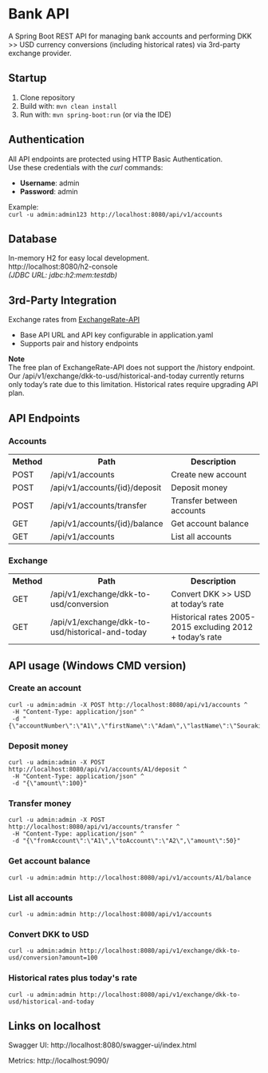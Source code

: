 # Bank API

A Spring Boot REST API for managing bank accounts and performing DKK >> USD currency conversions (including historical
rates) via 3rd-party exchange provider.

## Startup

1. Clone repository
2. Build with: `mvn clean install`
3. Run with: `mvn spring-boot:run` (or via the IDE)

## Authentication
All API endpoints are protected using HTTP Basic Authentication.</br>
Use these credentials with the _curl_ commands:</br>
- **Username**: admin</br>
- **Password**: admin</br>

Example:</br>
`curl -u admin:admin123 http://localhost:8080/api/v1/accounts`

## Database

In-memory H2 for easy local development.<br/>
 http://localhost:8080/h2-console</br>
 _(JDBC URL: jdbc:h2:mem:testdb)_

## 3rd-Party Integration

Exchange rates from [ExchangeRate-API](https://www.exchangerate-api.com/docs/overview)

- Base API URL and API key configurable in application.yaml
- Supports pair and history endpoints

**Note**</br> 
The free plan of ExchangeRate-API does not support the /history endpoint.</br>
Our /api/v1/exchange/dkk-to-usd/historical-and-today currently returns only today’s rate due to this limitation. Historical rates require upgrading API plan.

## API Endpoints

### Accounts

<table style="width:100%">
  <tr>
    <th>Method</th>
    <th>Path</th>
    <th>Description</th>
  </tr>
    <tr>
      <td>POST</td>
      <td>/api/v1/accounts</td>
      <td>Create new account</td>
    </tr>
    <tr>
      <td>POST</td>
      <td>/api/v1/accounts/{id}/deposit</td>
      <td>Deposit money</td>
    </tr>
    <tr>
      <td>POST</td>
      <td>/api/v1/accounts/transfer</td>
      <td>Transfer between accounts</td>
    </tr>
    <tr>
      <td>GET</td>
      <td>/api/v1/accounts/{id}/balance</td>
      <td>Get account balance</td>
    </tr>
    <tr>
      <td>GET</td>
      <td>/api/v1/accounts</td>
      <td>List all accounts</td>
    </tr>
</table>

### Exchange

<table style="width:100%">
  <tr>
    <th>Method</th>
    <th>Path</th>
    <th>Description</th>
  </tr>
    <tr>
      <td>GET</td>
      <td>/api/v1/exchange/dkk-to-usd/conversion</td>
      <td>Convert DKK >> USD at today’s rate</td>
    </tr>
    <tr>
      <td>GET</td>
      <td>/api/v1/exchange/dkk-to-usd/historical-and-today</td>
      <td>Historical rates 2005-2015 excluding 2012 + today’s rate
</td>
    </tr>
</table>

## API usage (Windows CMD version)

### Create an account

```
curl -u admin:admin -X POST http://localhost:8080/api/v1/accounts ^
 -H "Content-Type: application/json" ^
 -d "{\"accountNumber\":\"A1\",\"firstName\":\"Adam\",\"lastName\":\"Souraki\"}"
```

### Deposit money

```
curl -u admin:admin -X POST http://localhost:8080/api/v1/accounts/A1/deposit ^
 -H "Content-Type: application/json" ^
 -d "{\"amount\":100}"
```

### Transfer money

```
curl -u admin:admin -X POST http://localhost:8080/api/v1/accounts/transfer ^
 -H "Content-Type: application/json" ^
 -d "{\"fromAccount\":\"A1\",\"toAccount\":\"A2\",\"amount\":50}"
```

### Get account balance

```
curl -u admin:admin http://localhost:8080/api/v1/accounts/A1/balance
```

### List all accounts

```
curl -u admin:admin http://localhost:8080/api/v1/accounts
```

### Convert DKK to USD

```
curl -u admin:admin http://localhost:8080/api/v1/exchange/dkk-to-usd/conversion?amount=100
```

### Historical rates plus today's rate

```
curl -u admin:admin http://localhost:8080/api/v1/exchange/dkk-to-usd/historical-and-today
```

## Links on localhost

Swagger UI: http://localhost:8080/swagger-ui/index.html

Metrics: http://localhost:9090/